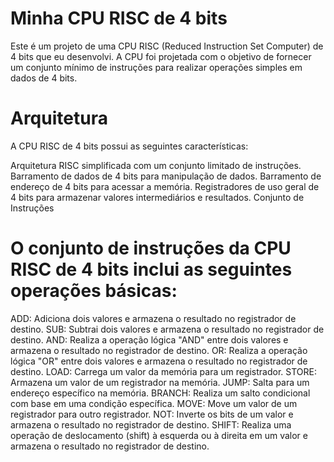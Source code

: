 # Minha CPU RISC de 4 bits
Este é um projeto de uma CPU RISC (Reduced Instruction Set Computer) de 4 bits que eu desenvolvi. A CPU foi projetada com o objetivo de fornecer um conjunto mínimo de instruções para realizar operações simples em dados de 4 bits.

# Arquitetura
A CPU RISC de 4 bits possui as seguintes características:

Arquitetura RISC simplificada com um conjunto limitado de instruções.
Barramento de dados de 4 bits para manipulação de dados.
Barramento de endereço de 4 bits para acessar a memória.
Registradores de uso geral de 4 bits para armazenar valores intermediários e resultados.
Conjunto de Instruções
# O conjunto de instruções da CPU RISC de 4 bits inclui as seguintes operações básicas:

ADD: Adiciona dois valores e armazena o resultado no registrador de destino.
SUB: Subtrai dois valores e armazena o resultado no registrador de destino.
AND: Realiza a operação lógica "AND" entre dois valores e armazena o resultado no registrador de destino.
OR: Realiza a operação lógica "OR" entre dois valores e armazena o resultado no registrador de destino.
LOAD: Carrega um valor da memória para um registrador.
STORE: Armazena um valor de um registrador na memória.
JUMP: Salta para um endereço específico na memória.
BRANCH: Realiza um salto condicional com base em uma condição específica.
MOVE: Move um valor de um registrador para outro registrador.
NOT: Inverte os bits de um valor e armazena o resultado no registrador de destino.
SHIFT: Realiza uma operação de deslocamento (shift) à esquerda ou à direita em um valor e armazena o resultado no registrador de destino.
